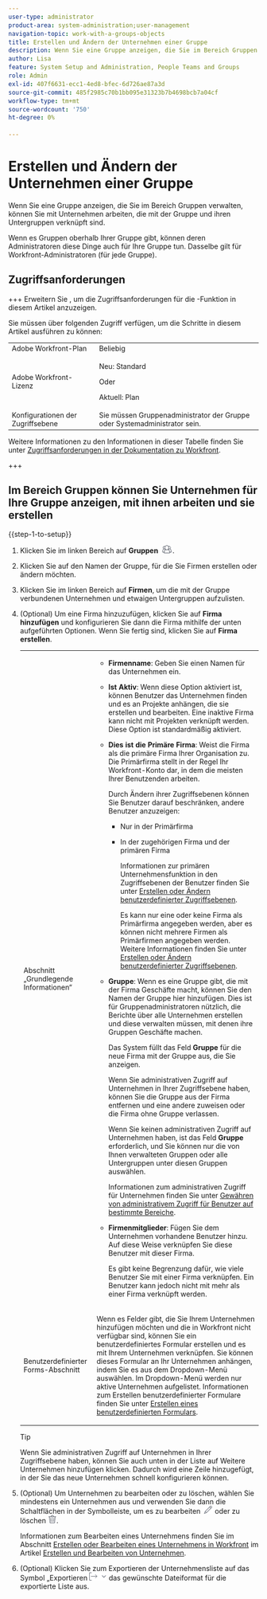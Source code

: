 ```yaml
---
user-type: administrator
product-area: system-administration;user-management
navigation-topic: work-with-a-groups-objects
title: Erstellen und Ändern der Unternehmen einer Gruppe
description: Wenn Sie eine Gruppe anzeigen, die Sie im Bereich Gruppen verwalten, können Sie mit Unternehmen arbeiten, die mit der Gruppe und ihren Untergruppen verknüpft sind.
author: Lisa
feature: System Setup and Administration, People Teams and Groups
role: Admin
exl-id: 407f6631-ecc1-4ed8-bfec-6d726ae87a3d
source-git-commit: 485f2985c70b1bb095e31323b7b4698bcb7a04cf
workflow-type: tm+mt
source-wordcount: '750'
ht-degree: 0%

---
```


# Erstellen und Ändern der Unternehmen einer Gruppe

Wenn Sie eine Gruppe anzeigen, die Sie im Bereich Gruppen verwalten, können Sie mit Unternehmen arbeiten, die mit der Gruppe und ihren Untergruppen verknüpft sind.

Wenn es Gruppen oberhalb Ihrer Gruppe gibt, können deren Administratoren diese Dinge auch für Ihre Gruppe tun. Dasselbe gilt für Workfront-Administratoren (für jede Gruppe).

## Zugriffsanforderungen

+++ Erweitern Sie , um die Zugriffsanforderungen für die -Funktion in diesem Artikel anzuzeigen.

Sie müssen über folgenden Zugriff verfügen, um die Schritte in diesem Artikel ausführen zu können:

<table style="table-layout:auto"> 
 <col> 
 <col> 
 <tbody> 
  <tr> 
   <td role="rowheader">Adobe Workfront-Plan</td> 
   <td>Beliebig</td> 
  </tr> 
  <tr> 
   <td role="rowheader">Adobe Workfront-Lizenz</td>
   <td><p>Neu: Standard</p>
       <p>Oder</p>
       <p>Aktuell: Plan</p></td>
  <tr> 
   <td role="rowheader">Konfigurationen der Zugriffsebene</td> 
   <td>Sie müssen Gruppenadministrator der Gruppe oder Systemadministrator sein.</td>
  </tr>
  </tr> 
 </tbody> 
</table>

Weitere Informationen zu den Informationen in dieser Tabelle finden Sie unter [Zugriffsanforderungen in der Dokumentation zu Workfront](/help/quicksilver/administration-and-setup/add-users/access-levels-and-object-permissions/access-level-requirements-in-documentation.md).

+++

## Im Bereich Gruppen können Sie Unternehmen für Ihre Gruppe anzeigen, mit ihnen arbeiten und sie erstellen

{{step-1-to-setup}}

1. Klicken Sie im linken Bereich auf **Gruppen** ![Gruppen](assets/groups-icon.png).

1. Klicken Sie auf den Namen der Gruppe, für die Sie Firmen erstellen oder ändern möchten.
1. Klicken Sie im linken Bereich auf **Firmen**, um die mit der Gruppe verbundenen Unternehmen und etwaigen Untergruppen aufzulisten.
1. (Optional) Um eine Firma hinzuzufügen, klicken Sie auf **Firma hinzufügen** und konfigurieren Sie dann die Firma mithilfe der unten aufgeführten Optionen. Wenn Sie fertig sind, klicken Sie auf **Firma erstellen**.

   <table style="table-layout:auto"> 
    <col> 
    <col> 
    <tbody> 
     <tr> 
      <td role="rowheader">Abschnitt „Grundlegende Informationen“</td> 
      <td> 
       <ul> 
        <li> <p><b>Firmenname</b>: Geben Sie einen Namen für das Unternehmen ein.</p> </li> 
        <li> <p><b>Ist Aktiv</b>: Wenn diese Option aktiviert ist, können Benutzer das Unternehmen finden und es an Projekte anhängen, die sie erstellen und bearbeiten. Eine inaktive Firma kann nicht mit Projekten verknüpft werden. Diese Option ist standardmäßig aktiviert.</p> </li> 
        <li> <p><b>Dies ist die Primäre Firma</b>: Weist die Firma als die primäre Firma Ihrer Organisation zu. Die Primärfirma stellt in der Regel Ihr Workfront-Konto dar, in dem die meisten Ihrer Benutzenden arbeiten.</p> <p>Durch Ändern ihrer Zugriffsebenen können Sie Benutzer darauf beschränken, andere Benutzer anzuzeigen:</p> 
         <ul> 
          <li>Nur in der Primärfirma</li> 
          <li> <p>In der zugehörigen Firma und der primären Firma</p> <p>Informationen zur primären Unternehmensfunktion in den Zugriffsebenen der Benutzer finden Sie unter <a href="../../../administration-and-setup/add-users/configure-and-grant-access/create-modify-access-levels.md" class="MCXref xref" data-mc-variable-override="">Erstellen oder Ändern benutzerdefinierter Zugriffsebenen</a>.</p> <p>Es kann nur eine oder keine Firma als Primärfirma angegeben werden, aber es können nicht mehrere Firmen als Primärfirmen angegeben werden. Weitere Informationen finden Sie unter <a href="../../../administration-and-setup/add-users/configure-and-grant-access/create-modify-access-levels.md" class="MCXref xref" data-mc-variable-override="">Erstellen oder Ändern benutzerdefinierter Zugriffsebenen</a>.</p> </li> 
         </ul> </li> 
        <li> <p><b>Gruppe</b>: Wenn es eine Gruppe gibt, die mit der Firma Geschäfte macht, können Sie den Namen der Gruppe hier hinzufügen. Dies ist für Gruppenadministratoren nützlich, die Berichte über alle Unternehmen erstellen und diese verwalten müssen, mit denen ihre Gruppen Geschäfte machen.</p> <p data-mc-conditions="SnippetConditions-wf-groups.groups">Das System füllt das Feld <strong>Gruppe</strong> für die neue Firma mit der Gruppe aus, die Sie anzeigen.</p> <p data-mc-conditions="SnippetConditions-wf-groups.groups">Wenn Sie administrativen Zugriff auf Unternehmen in Ihrer Zugriffsebene haben, können Sie die Gruppe aus der Firma entfernen und eine andere zuweisen oder die Firma ohne Gruppe verlassen.</p> <p data-mc-conditions="SnippetConditions-wf-groups.groups">Wenn Sie keinen administrativen Zugriff auf Unternehmen haben, ist das Feld <strong>Gruppe</strong> erforderlich, und Sie können nur die von Ihnen verwalteten Gruppen oder alle Untergruppen unter diesen Gruppen auswählen.</p> <p data-mc-conditions="SnippetConditions-wf-groups.groups">Informationen zum administrativen Zugriff für Unternehmen finden Sie unter <a href="../../../administration-and-setup/add-users/configure-and-grant-access/grant-users-admin-access-certain-areas.md" class="MCXref xref" data-mc-variable-override="">Gewähren von administrativem Zugriff für Benutzer auf bestimmte Bereiche</a>.</p> </li> 
        <li> <p><b>Firmenmitglieder</b>: Fügen Sie dem Unternehmen vorhandene Benutzer hinzu. Auf diese Weise verknüpfen Sie diese Benutzer mit dieser Firma.</p> <p>Es gibt keine Begrenzung dafür, wie viele Benutzer Sie mit einer Firma verknüpfen. Ein Benutzer kann jedoch nicht mit mehr als einer Firma verknüpft werden.</p> </li> 
       </ul> </td> 
     </tr>
     <tr> 
      <td role="rowheader">Benutzerdefinierter Forms-Abschnitt</td> 
      <td> <p>Wenn es Felder gibt, die Sie Ihrem Unternehmen hinzufügen möchten und die in Workfront nicht verfügbar sind, können Sie ein benutzerdefiniertes Formular erstellen und es mit Ihrem Unternehmen verknüpfen. Sie können dieses Formular an Ihr Unternehmen anhängen, indem Sie es aus dem Dropdown-Menü auswählen. Im Dropdown-Menü werden nur aktive Unternehmen aufgelistet. Informationen zum Erstellen benutzerdefinierter Formulare finden Sie unter <a href="/help/quicksilver/administration-and-setup/customize-workfront/create-manage-custom-forms/form-designer/design-a-form/design-a-form.md">Erstellen eines benutzerdefinierten Formulars</a>. </p> </td> 
     </tr> 
    </tbody> 
   </table>

   >[!TIP]
   >
   >Wenn Sie administrativen Zugriff auf Unternehmen in Ihrer Zugriffsebene haben, können Sie auch unten in der Liste auf Weitere Unternehmen hinzufügen klicken. Dadurch wird eine Zeile hinzugefügt, in der Sie das neue Unternehmen schnell konfigurieren können.

1. (Optional) Um Unternehmen zu bearbeiten oder zu löschen, wählen Sie mindestens ein Unternehmen aus und verwenden Sie dann die Schaltflächen in der Symbolleiste, um es zu bearbeiten ![Symbol „Bearbeiten](assets/edit-icon.png) oder zu löschen ![Symbol „Löschen](assets/delete.png).

   Informationen zum Bearbeiten eines Unternehmens finden Sie im Abschnitt [Erstellen oder Bearbeiten eines Unternehmens in Workfront](../../../administration-and-setup/set-up-workfront/organizational-setup/create-and-edit-companies.md#adding-a-company-to-workfront) im Artikel [Erstellen und Bearbeiten von Unternehmen](../../../administration-and-setup/set-up-workfront/organizational-setup/create-and-edit-companies.md).

1. (Optional) Klicken Sie zum Exportieren der Unternehmensliste auf das Symbol „Exportieren![ und wählen ](assets/export.png) das gewünschte Dateiformat für die exportierte Liste aus.
